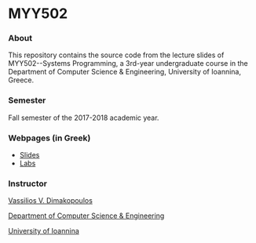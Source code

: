 # MYY502

### About

This repository contains the source code from the lecture slides of 
MYY502--Systems Programming, a 3rd-year undergraduate course in the 
Department of Computer Science & Engineering, University of Ioannina, Greece.

### Semester

Fall semester of the 2017-2018 academic year.

### Webpages (in Greek)

 * [Slides](http://www.cse.uoi.gr/~dimako/teaching/fall17.html)
 * [Labs](http://cse.uoi.gr/~myy502)

### Instructor

[Vassilios V. Dimakopoulos](http://cse.uoi.gr/~dimako)

[Department of Computer Science & Engineering](http://www.cse.uoi.gr)

[University of Ioannina](http://www.uoi.gr)
